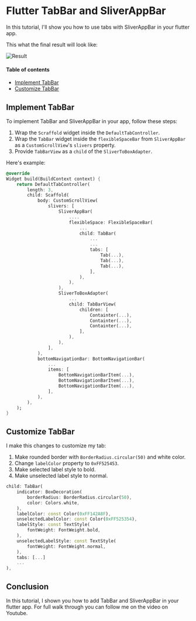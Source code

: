 # Flutter TabBar and SliverAppBar

In this tutorial, I'll show you how to use tabs with SliverAppBar in your flutter app.

This what the final result will look like:

![Result][img.result]

#### Table of contents
- [Implement TabBar](#implement-tabbar)
- [Customize TabBar](#customize-tabbar)

## Implement TabBar
To implement TabBar and SliverAppBar in your app, follow these steps:

1. Wrap the `Scraffold` widget inside the `DefaultTabController`.
2. Wrap the `TabBar` widget inside the `flexibleSpaceBar` from `SliverAppBar` as a `CustomScrollView`'s `slivers` property.
3. Provide `TabBarView` as a `child` of the `SliverToBoxAdapter`. 

Here's example:
```dart
@override
Widget build(BuildContext context) {
    return DefaultTabController(
        length: 3,
        child: Scaffold(
            body: CustomScrollView(
                slivers: [
                    SliverAppBar(
                        ....
                        flexibleSpace: FlexibleSpaceBar(
                            ...
                            child: TabBar(
                                ...
                                ...
                                tabs: [
                                    Tab(...),
                                    Tab(...),
                                    Tab(...),
                                ],
                            ),
                        ),
                    ),
                    SliverToBoxAdapter(
                        ...
                        child: TabBarView(
                            children: [
                                Containter(...),
                                Containter(...),
                                Containter(...),
                            ],
                        ),
                    ),
                ],
            ),
            bottomNavigationBar: BottomNavigationBar(
                ...
                items: [
                    BottomNavigationBarItem(...),
                    BottomNavigationBarItem(...),
                    BottomNavigationBarItem(...),
                ],
            ),
        ),        
    );
} 
```
## Customize TabBar
I make this changes to customize my tab:

1. Make rounded border with `BorderRadius.circular(50)` and white color.
2. Change `labelColor` property to `0xFF525453`.
3. Make selected label style to bold.
4. Make unselected label style to normal.

```dart
child: TabBar(
    indicator: BoxDecoration(
        borderRadius: BorderRadius.circular(50),
        color: Colors.white,
    ),
    labelColor: const Color(0xFF142A8F),
    unselectedLabelColor: const Color(0xFF525354),
    labelStyle: const TextStyle(
        fontWeight: FontWeight.bold,
    ),
    unselectedLabelStyle: const TextStyle(
        fontWeight: FontWeight.normal,
    ),
    tabs: [...]
    ...
),
```
## Conclusion
In this tutorial, I shown you how to add TabBar and SliverAppBar in your flutter app.
For full walk through you can follow me on the video on Youtube.

[img.result]: /images/img_01.png